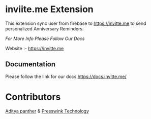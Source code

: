 # inviite.me Extension
This extension sync user from firebase to https://invitte.me to send personalized Anniversary Reminders.

*For More Info Please Follow Our Docs*

Website :- https://invitte.me

## Documentation

Please follow the link for our docs
https://docs.invitte.me/



# Contributors

[Aditya panther](https://github.com/Adityapanther) & [Presswink Technology](https://github.com/presswink)


